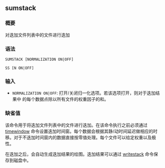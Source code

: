 ## sumstack

### 概要

对迭加文件列表中的文件进行迭加

### 语法

``` {.bash}
SUMSTACK [NORMALIZATION ON|OFF]
```
``` {.bash}
SS [N ON|OFF]
```

### 输入

- `NORMALIZATION ON|OFF`: 打开/关闭归一化选项。若该选项打开，则对于迭加结果中
    的每个数据点除以所有文件的权重因子的和。

### 缺省值

该命令用于将迭加文件列表中的文件进行迭加。在该命令执行之前必须通过
[timewindow](/sss/timewindow.md)
命令设置迭加时间窗。每个数据会根据其静/动时间延迟做相应的时移。对于不迭加时间窗内的数据直接按零值处理。每个文件可以给定权重以及极性。

在迭加之后，会自动生成迭加结果的绘图。迭加结果可以通过
[writestack](/sss/writestack.md) 命令保存到磁盘中。
